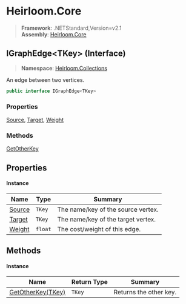 # Heirloom.Core

> **Framework**: .NETStandard,Version=v2.1  
> **Assembly**: [Heirloom.Core][0]

## IGraphEdge\<TKey> (Interface)

> **Namespace**: [Heirloom.Collections][0]

An edge between two vertices.

```cs
public interface IGraphEdge<TKey>
```

### Properties

[Source][1], [Target][2], [Weight][3]

### Methods

[GetOtherKey][4]

## Properties

#### Instance

| Name        | Type    | Summary                            |
|-------------|---------|------------------------------------|
| [Source][1] | `TKey`  | The name/key of the source vertex. |
| [Target][2] | `TKey`  | The name/key of the target vertex. |
| [Weight][3] | `float` | The cost/weight of this edge.      |

## Methods

#### Instance

| Name                   | Return Type | Summary                |
|------------------------|-------------|------------------------|
| [GetOtherKey(TKey)][4] | `TKey`      | Returns the other key. |

[0]: ../../Heirloom.Core.md
[1]: IGraphEdge[TKey]/Source.md
[2]: IGraphEdge[TKey]/Target.md
[3]: IGraphEdge[TKey]/Weight.md
[4]: IGraphEdge[TKey]/GetOtherKey.md
